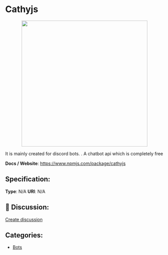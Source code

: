 # Cathyjs
<p align="center">
    <img width="400" src="https://raw.githubusercontent.com/apis-list/apis-list/apis/cathyjs/logo_256x256.png" />
</p>

It is mainly created for discord bots. . A chatbot api which is completely free

**Docs / Website**: https://www.npmjs.com/package/cathyjs

## Specification:
**Type**:  N/A 
**URI**:  N/A 

## 💬 Discussion:
[Create discussion](link)

## Categories:
- [Bots](https://github.com/apis-list/apis-list#bots)





